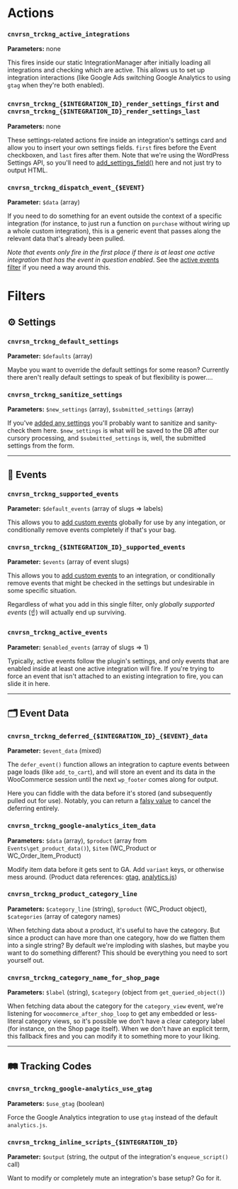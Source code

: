# Actions
### `cnvrsn_trckng_active_integrations`
**Parameters:** none

This fires inside our static IntegrationManager after initially loading all integrations and checking which are active. This allows us to set up integration interactions (like Google Ads switching Google Analytics to using `gtag` when they're both enabled).

### `cnvrsn_trckng_{$INTEGRATION_ID}_render_settings_first` and `cnvrsn_trckng_{$INTEGRATION_ID}_render_settings_last`
**Parameters:** none

These settings-related actions fire inside an integration's settings card and allow you to insert your own settings fields. `first` fires before the Event checkboxen, and `last` fires after them. Note that we're using the WordPress Settings API, so you'll need to [add_settings_field()](https://developer.wordpress.org/reference/functions/add_settings_field/) here and not just try to output HTML.

### `cnvrsn_trckng_dispatch_event_{$EVENT}`
**Parameter:** `$data` (array)

If you need to do something for an event outside the context of a specific integration (for instance, to just run a function on `purchase` without wiring up a whole custom integration), this is a generic event that passes along the relevant data that's already been pulled.

*Note that events only fire in the first place if there is at least one active integration that has the event in question enabled*. See the [active events filter](#cnvrsn_trckng_active_events) if you need a way around this.

# Filters

## ⚙️ Settings

### `cnvrsn_trckng_default_settings`
**Parameter:** `$defaults` (array)

Maybe you want to override the default settings for some reason? Currently there aren't really default settings to speak of but flexibility is power....

### `cnvrsn_trckng_sanitize_settings`
**Parameters:** `$new_settings` (array), `$submitted_settings` (array)

If you've [added any settings](#cnvrsn_trckng_integration_id_render_settings_first-and-cnvrsn_trckng_integration_id_render_settings_last) you'll probably want to sanitize and sanity-check them here. `$new_settings` is what will be saved to the DB after our cursory processing, and `$submitted_settings` is, well, the submitted settings from the form.

***

## 🎫 Events

### `cnvrsn_trckng_supported_events`
**Parameter:** `$default_events` (array of slugs => labels)

This allows you to [add custom events](adding-a-custom-event.md#1-define-the-event) globally for use by any integation, or conditionally remove events completely if that's your bag.

### `cnvrsn_trckng_{$INTEGRATION_ID}_supported_events`
**Parameter:** `$events` (array of event slugs)

This allows you to [add custom events](adding-a-custom-event.md#2-add-the-event-to-an-integration) to an integration, or conditionally remove events that might be checked in the settings but undesirable in some specific situation.

Regardless of what you add in this single filter, only *globally supported events* (☝️) will actually end up surviving.

### `cnvrsn_trckng_active_events`
**Parameter:** `$enabled_events` (array of slugs => 1)

Typically, active events follow the plugin's settings, and only events that are enabled inside at least one active integration will fire. If you're trying to force an event that isn't attached to an existing integration to fire, you can slide it in here.

***

## 🗂️ Event Data

### `cnvrsn_trckng_deferred_{$INTEGRATION_ID}_{$EVENT}_data`
**Parameter:** `$event_data` (mixed)

The `defer_event()` function allows an integration to capture events between page loads (like `add_to_cart`), and will store an event and its data in the WooCommerce session until the next `wp_footer` comes along for output.

Here you can fiddle with the data before it's stored (and subsequently pulled out for use). Notably, you can return a [falsy value](https://www.php.net/manual/en/language.types.boolean.php#language.types.boolean.casting) to cancel the deferring entirely.

### `cnvrsn_trckng_google-analytics_item_data`
**Parameters:** `$data` (array), `$product` (array from `Events\get_product_data()`), `$item` (WC_Product or WC_Order_Item_Product)

Modify item data before it gets sent to GA. Add `variant` keys, or otherwise mess around. (Product data references: [gtag](https://developers.google.com/analytics/devguides/collection/gtagjs/enhanced-ecommerce#product-data), [analytics.js](https://developers.google.com/analytics/devguides/collection/analyticsjs/enhanced-ecommerce#product-data))

### `cnvrsn_trckng_product_category_line`
**Parameters:** `$category_line` (string), `$product` (WC_Product object), `$categories` (array of category names)

When fetching data about a product, it's useful to have the category. But since a product can have more than one category, how do we flatten them into a single string? By default we're imploding with slashes, but maybe you want to do something different? This should be everything you need to sort yourself out.

### `cnvrsn_trckng_category_name_for_shop_page`
**Parameters:** `$label` (string), `$category` (object from `get_queried_object()`)

When fetching data about the category for the `category_view` event, we're listening for `woocommerce_after_shop_loop` to get any embedded or less-literal category views, so it's possible we don't have a clear category label (for instance, on the Shop page itself). When we don't have an explicit term, this fallback fires and you can modify it to something more to your liking.

***

## 🛤️ Tracking Codes

### `cnvrsn_trckng_google-analytics_use_gtag`
**Parameters:** `$use_gtag` (boolean)

Force the Google Analytics integration to use `gtag` instead of the default `analytics.js`.

### `cnvrsn_trckng_inline_scripts_{$INTEGRATION_ID}`
**Parameter:** `$output` (string, the output of the integration's `enqueue_script()` call)

Want to modify or completely mute an integration's base setup? Go for it.